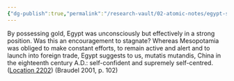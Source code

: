 ```yaml
---
{"dg-publish":true,"permalink":"/research-vault/02-atomic-notes/egypt-s-easy-access-to-gold-may-have-put-it-in-a-strong-but-stagnant-position/"}
---
```


By possessing gold, Egypt was unconsciously but effectively in a strong position. Was this an encouragement to stagnate? Whereas Mesopotamia was obliged to make constant efforts, to remain active and alert and to launch into foreign trade, Egypt suggests to us, mutatis mutandis, China in the eighteenth century A.D.: self-confident and supremely self-centred. ([Location 2202](https://readwise.io/to_kindle?action=open&asin=B004FEFSCC&location=2202)) (Braudel 2001, p. 102)
